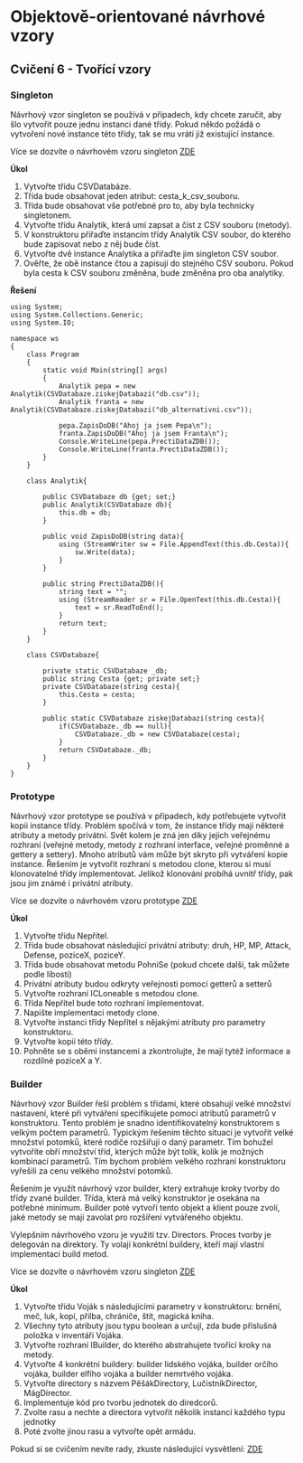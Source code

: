 # Objektově-orientované návrhové vzory

## Cvičení 6 - Tvořící vzory

### Singleton

Návrhový vzor singleton se používá v případech, kdy chcete zaručit, aby šlo vytvořit pouze jednu instanci dané třídy. Pokud někdo požádá o vytvoření nové instance této třídy, tak se mu vrátí již existující instance.

Více se dozvíte o návrhovém vzoru singleton [ZDE](https://refactoring.guru/design-patterns/singleton)

**Úkol**

1. Vytvořte třídu CSVDatabáze.
2. Třída bude obsahovat jeden atribut: cesta_k_csv_souboru.
3. Třída bude obsahovat vše potřebné pro to, aby byla technicky singletonem.
4. Vytvořte třídu Analytik, která umí zapsat a číst z CSV souboru (metody). 
5. V konstruktoru přiřaďte instancím třídy Analytik CSV soubor, do kterého bude zapisovat nebo z něj bude číst.
6. Vytvořte dvě instance Analytika a přiřaďte jim singleton CSV soubor.
7. Ověřte, že obě instance čtou a zapisují do stejného CSV souboru. Pokud byla cesta k CSV souboru změněna, bude změněna pro oba analytiky.

**Řešení**

```
using System;
using System.Collections.Generic;
using System.IO;

namespace ws
{
    class Program
    {
        static void Main(string[] args)
        {
            Analytik pepa = new Analytik(CSVDatabaze.ziskejDatabazi("db.csv"));
            Analytik franta = new Analytik(CSVDatabaze.ziskejDatabazi("db_alternativni.csv"));

            pepa.ZapisDoDB("Ahoj ja jsem Pepa\n");
            franta.ZapisDoDB("Ahoj ja jsem Franta\n");
            Console.WriteLine(pepa.PrectiDataZDB());
            Console.WriteLine(franta.PrectiDataZDB());
        }
    }

    class Analytik{

        public CSVDatabaze db {get; set;}
        public Analytik(CSVDatabaze db){
            this.db = db;
        }

        public void ZapisDoDB(string data){
            using (StreamWriter sw = File.AppendText(this.db.Cesta)){
                sw.Write(data);
            }
        }

        public string PrectiDataZDB(){
            string text = "";
            using (StreamReader sr = File.OpenText(this.db.Cesta)){
                text = sr.ReadToEnd();
            }
            return text;
        }
    }

    class CSVDatabaze{

        private static CSVDatabaze _db;
        public string Cesta {get; private set;}
        private CSVDatabaze(string cesta){
            this.Cesta = cesta;
        }

        public static CSVDatabaze ziskejDatabazi(string cesta){
            if(CSVDatabaze._db == null){
                CSVDatabaze._db = new CSVDatabaze(cesta);
            } 
            return CSVDatabaze._db;
        }
    }
}
```

### Prototype

Návrhový vzor prototype se používá v případech, kdy potřebujete vytvořit kopii instance třídy. Problém spočívá v tom, že instance třídy mají některé atributy a metody privátní. Svět kolem je zná jen díky jejich veřejnému rozhraní (veřejné metody, metody z rozhraní interface, veřejné proměnné a gettery a settery). Mnoho atributů vám může být skryto při vytváření kopie instance. Řešením je vytvořit rozhraní s metodou clone, kterou si musí klonovatelné třídy implementovat. Jelikož klonování probíhá uvnitř třídy, pak jsou jim známé i privátní atributy.

Více se dozvíte o návrhovém vzoru prototype [ZDE](https://refactoring.guru/design-patterns/prototype)

**Úkol**

1. Vytvořte třídu Nepřítel.
2. Třída bude obsahovat následující privátní atributy: druh, HP, MP, Attack, Defense, poziceX, poziceY.
3. Třída bude obsahovat metodu PohniSe (pokud chcete další, tak můžete podle libosti)
4. Privátní atributy budou odkryty veřejnosti pomocí getterů a setterů
5. Vytvořte rozhraní ICLoneable s metodou clone. 
6. Třída Nepřítel bude toto rozhraní implementovat.
7. Napište implementaci metody clone.
8. Vytvořte instanci třídy Nepřítel s nějakými atributy pro parametry konstruktoru.
9. Vytvořte kopii této třídy.
10. Pohněte se s oběmi instancemi a zkontrolujte, že mají tytéž informace a rozdílné poziceX a Y.


### Builder

Návrhový vzor Builder řeší problém s třídami, které obsahují velké množství nastavení, které při vytváření specifikujete pomocí atributů parametrů v konstruktoru. Tento problém je snadno identifikovatelný konstruktorem s velkým počtem parametrů. Typickým řešením těchto situací je vytvořit velké množství potomků, které rodiče rozšiřují o daný parametr. Tím bohužel vytvoříte obří množství tříd, kterých může být tolik, kolik je možných kombinací parametrů. Tím bychom problém velkého rozhraní konstruktoru vyřešili za cenu velkého množství potomků. 

Řešením je využít návrhový vzor builder, který extrahuje kroky tvorby do třídy zvané builder. Třída, která má velký konstruktor je osekána na potřebné minimum. Builder poté vytvoří tento objekt a klient pouze zvolí, jaké metody se mají zavolat pro rozšíření vytvářeného objektu.

Vylepšním návrhového vzoru je využití tzv. Directors. Proces tvorby je delegován na direktory. Ty volají konkrétní buildery, kteří mají vlastní implementaci build metod.

Více se dozvíte o návrhovém vzoru singleton [ZDE](https://refactoring.guru/design-patterns/builder)

**Úkol**

1. Vytvořte třídu Voják s následujícími parametry v konstruktoru: brnění, meč, luk, kopí, přilba, chrániče, štít, magická kniha.
2. Všechny tyto atributy jsou typu boolean a určují, zda bude příslušná položka v inventáři Vojáka.
3. Vytvořte rozhraní IBuilder, do kterého abstrahujete tvořící kroky na metody.
4. Vytvořte 4 konkrétní buildery: builder lidského vojáka, builder orčího vojáka, builder elfího vojáka a builder nemrtvého vojáka.
5. Vytvořte directory s názvem PěšákDirectory, LučistníkDirector, MágDirector.
6. Implementuje kód pro tvorbu jednotek do diredcorů.
7. Zvolte rasu a nechte a directora vytvořit několik instancí každého typu jednotky
8. Poté zvolte jinou rasu a vytvořte opět armádu.

Pokud si se cvičením nevíte rady, zkuste následující vysvětlení: [ZDE](https://betterprogramming.pub/understanding-the-builder-design-pattern-f4f56fa18c9)
